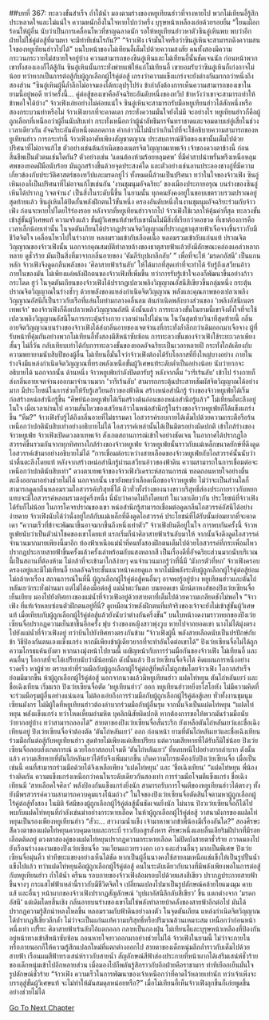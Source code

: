 ##บทที่ 367: ทะลวงขั้นสำเร็จ
ถ้ำใต้น้ำ
มองตามร่างของหยูเทียนฮ่าวที่จางหายไป พวกโม่เทียนอี้รู้สึกประหลาดใจและไม่แน่ใจ ความหนักอึ้งในใจหายไปกว่าครึ่ง
บุรุษหน้าเหลืองเอ่ยด้วยรอยยิ้ม “โยนเผือกร้อนให้ผู้อื่น นับว่าเป็นการเคลื่อนไหวที่ชาญฉลาดนัก รอให้หยูเทียนฮ่าวหาตัวซินอู๋เหินพบ พบว่าอีกฝ่ายไม่ใช่คู่ต่อสู้ที่ตามหา จะมีท่าทีเช่นไรกัน?”
“จ้าวเฟิง เจ้ามั่นใจหรือว่าซินอู๋เหินจะสามารถดึงความสนใจของหยูเทียนฮ่าวไปได้”
บนใบหน้าของโม่เทียนอี้เต็มไปด้วยความสงสัย
คนทั้งสองมีความกระวนกระวายไม่สบายใจอยู่บ้าง
ความสามารถของซินอู๋เหินและโม่เทียนอี้นั้นชัดเจนนัก
ก่อนหน้าพวกเขาทั้งสองเองก็ได้สู้กัน ซินอู๋เหินนั้นกระทั่งพ่ายแพ้ให้แก่โม่เทียนอี้
เขายอมรับว่าซินอู๋เหินก็เก่งกาจไม่น้อย ทว่าหากเป็นการต่อสู้กับผู้ถูกเลือกผู้ไร้คู่ต่อสู้ เกรงว่าความแข็งแกร่งจะยังต่างกันมากกว่าหนึ่งถึงสองส่วน
“ซินอู๋เหินผู้นี้ล้ำลึกไม่อาจมองได้ทะลุปรุโปร่ง ข้ากำลังต้องการเห็นความสามารถของเขาในยามนี้อยู่พอดี ทว่าครั้งนี้... คู่ต่อสู้ของเขาคืออัจฉริยะอันดับหนึ่งของทวีป ข้าหวังว่าเขาจะสามารถทำให้ข้าพอใจได้บ้าง”
จ้าวเฟิงเอ่ยอย่างไม่ค่อยแน่ใจ
ซินอู๋เหินจะสามารถรับมือหยูเทียนฮ่าวได้สักหนึ่งหรือสองกระบวนท่าหรือไม่ จ้าวเฟิงยากที่จะคาดเดา กระทั่งความมั่นใจยังไม่มี
จะอย่างไร หยูเทียนฮ่าวก็คือผู้ถูกเลือกที่เหนือกว่าผู้อื่นนับสิบเท่า กระทั่งเหนือกว่าผู้นำลัทธิมารจันทราชาดและจอมดาบเย่อู๋เสี่ยในช่วงเวลาเดียวกัน
อัจฉริยะอันดับหนึ่งตลอดกาล คำกล่าวนี้ไม่นับว่าเกินไปที่จะใช้อธิบายความสามารถของหยูเทียนฮ่าว
การกระทำนี้ จ้าวเฟิงอาศัยเพียงสัญชาตญาณ
ประสบการณ์ชีวิตของเขานั้นเต็มไปด้วยปริศนาที่ไม่อาจแก้ไข
ตัวอย่างเช่นต้นกำเนิดของเนตรจิตวิญญาณเทพเจ้า เจ้าของดวงตาข้างนี้ ก่อนสิ้นชีพเป็นตัวตนเช่นใดกัน?
ตัวอย่างเช่น ‘แดนต้องห้ามร้อยหลุมศพ’ ที่มีคำสาปน่าพรั่นพรึงเหนือหลุมศพของยอดฝีมือนับร้อย มันถูกสร้างขึ้นด้วยจุดประสงค์ใด
และตัวอย่างเช่นลานประลองชางกู่ที่มีความเกี่ยวข้องกับประวัติศาสตร์ของทวีปและมรดกยู่ไว่
ทั้งหมดนี้ล้วนเป็นปริศนา
ทว่าในใจของจ้าวเฟิง ซินอู๋เหินเองก็เป็นปริศนาที่ไม่อาจแก้ไขเช่นกัน
‘งานชุมนุมอัจฉริยะ’ ของเมืองประกายอรุณ บนร่างของซินอู๋เหินได้ปรากฏ ‘เจตจำนง’ เป็นสิ่งในระดับนี้ขึ้น
ในยามนั้น ทุกคนยังคงอยู่ในขอบเขตรวบรวมปราณอยู่
สุดท้ายแล้ว ซินอู๋เหินได้ปิดกั้นพลังฝึกตนไว้ขั้นหนึ่ง ครองอันดับหนึ่งในงานชุมนุมอัจฉริยะร่วมกับจ้าวเฟิง ก่อนจะหายไปโดยไร้ร่องรอย
หลังจากที่หยูเทียนฮ่าวจากไป
จ้าวเฟิงใช้เวลาให้คุ้มค่าที่สุด ทะลวงขั้นเข้าสู่ขั้นผู้วิเศษแท้
ความจริงแล้ว ขั้นผู้วิเศษแท้สำหรับเขานั้นไม่มีสิ่งที่เรียกว่าคอขวด ที่เขาต้องการคือเวลาเล็กน้อยเท่านั้น
ในจุดตันเถียนได้ปรากฏปราณจิตวิญญาณที่ปรากฏธาตุสายฟ้าเจือจางขึ้นราวกับมีชีวิตจิตใจ เคลื่อนไหวไปในร่างกาย หลอมรวมเข้ากับเลือดเนื้อ หลอมรวมเข้ากับแก่นแท้
ปราณจิตวิญญาณของจ้าวเฟิงนั้น นอกจากคุณสมบัติทำลายล้างของธาตุสายฟ้าแล้วยังมีลักษณะคล่องแคล่วหลากหลาย ดูชั่วร้าย มันเป็นสิ่งที่มาจากกลิ่นอายของ ‘คัมภีร์บุปผาลึกลับ’ ”
เพื่อที่จะให้ ‘มรดกอัสนี’ เป็นแกนหลัก จ้าวเฟิงจึงดูดกลืนพลังของ ‘ศิลาสายฟ้าเร้นลับ’ ให้ได้มากที่สุดเท่าที่จะทำได้ รับรู้ถึงเสวียนอ้าวภายในของมัน
ไม่เพียงแค่พลังฝึกตนของจ้าวเฟิงที่เพิ่มขึ้น ทว่าการรับรู้เข้าใจเองก็พัฒนาขึ้นอย่างก้าวกระโดด
ฮูว์
ในจุดตันเถียนของจ้าวเฟิงได้ปรากฏเปลวเพลิงวิญญาณอัสนีสีเขียวขึ้นกลุ่มหนึ่ง กระตุ้นปราณจิตวิญญาณในร่างซ้ำๆ
ด้วยพลังของแหล่งกำเนิดจิตวิญญาณ พลังและคุณภาพของเปลวเพลิงวิญญาณอัสนีก็เป็นราวกับเรือที่แล่นโผท่ามกลางคลื่นลม
ต้นกำเนิดพลังบางส่วนของ ‘เพลิงอัสนีเนตรเทพเจ้า’ ของจ้าวเฟิงก็คือเปลวเพลิงวิญญาณอัสนี
ดังนั้นแล้ว การทะลวงขั้นในยามนี้เขาจึงตั้งใจที่จะใช้เปลวเพลิงวิญญาณอัสนีในการกระตุ้นร่างกาย
เวลาผ่านไปไม่นาน
ในวันสุดท้ายวินาทีสุดท้ายนี้ กลิ่นอายจิตวิญญาณบนร่างของจ้าวเฟิงได้ส่งกลิ่นอายของเจตจำนงที่กระทั่งล้ำลึกกว่าเดิมออกมาเจือจาง
ผู้ที่รับหน้าที่คุ้มกันอย่างพวกโม่เทียนอี้ทั้งสองมีสีหน้าซับซ้อน
การทะลวงขั้นของจ้าวเฟิงใช้ระยะเวลาเพียงสั้นๆ ไม่กี่วัน กลับเทียบเท่าได้กับการทะลวงขั้นของยอดอัจฉริยะเป็นเวลาหลายปี กระทั่งใกล้เคียงกับความพยายามนับสิบปีของผู้อื่น
โม่เทียนอี้มั่นใจว่าจ้าวเฟิงต้องได้รับโอกาสที่ยิ่งใหญ่บางอย่าง ภายในร่างจึงมีแหล่งกำเนิดจิตวิญญาณที่ทรงพลังเหนือขั้นผู้วิเศษแท้ระดับต่ำเป็นอย่างน้อย นับว่ายากจะอธิบายได้
นอกจากนั้น ด้านหนึ่ง
จ้าวหยูเฟ่ยกำลังปิดตารับรู้ หลังจากดื่ม ‘วารีเร้นลับ’ เข้าไป ร่างกายก็ส่งกลิ่นอายเจตจำนงออกมาจำนวนมาก
‘วารีเร้นลับ’ สามารถกระตุ้นประสาทสัมผัสจิตวิญญาณได้อย่างมาก มีประโยชน์ในการช่วยให้รับรู้เสวียนอ้าวของฟ้าดิน สร้างหน่อสำนึกรู้
ร่างของจ้าวหยูเฟ่ยได้เริ่มก่อสร้างหน่อสำนึกรู้ขึ้น
“ศิษย์น้องหยูเฟ่ยได้เริ่มสร้างต้นอ่อนของหน่อสำนึกรู้แล้ว”
โม่เทียนอี้ตะลึงอยู่ในใจ
เมื่อเวลาผ่านไป ความสั่นไหวของเสวียนอ้าวในหน่อสำนึกรู้ในร่างของจ้าวหยูเฟ่ยก็ได้แข็งแกร่งขึ้น
“หืม?”
จ้าวเฟิงรับรู้ได้ถึงกลิ่นอายที่ไม่ธรรมดา
ไอสวรรค์รอบกายได้เต็มไปด้วยความกระตือรือร้นเหนือกว่าปกตินับสิบเท่าอย่างอธิบายไม่ได้
ไอสวรรค์เหล่านั้นได้เป็นมิตรอย่างผิดปกติ เข้าใกล้ร่างของจ้าวหยูเฟ่ย
จ้าวเฟิงเปิดดวงตาเทพเจ้า สังเกตสถานการณ์เข้าใจอย่างชัดเจน
ในอากาศได้ปรากฏไอสวรรค์ขึ้นรวมกันจากทุกทิศทางใกล้ร่างของจ้าวหยูเฟ่ย
จ้าวหยูเฟ่ยนั้นราวกับแม่เหล็กขนาดยักษ์ที่ดึงดูดไอสวรรค์เข้ามาอย่างอธิบายไม่ได้
“การเชื่อมต่อระหว่างสายเลือดของจ้าวหยูเฟ่ยกับไอสวรรค์นั้นนับว่าน่าตื่นตะลึงโดยแท้ หลังจากสร้างหน่อสำนึกรู้ผ่านเสวียนอ้าวของฟ้าดิน ความสามารถในการเชื่อมต่อจะเหนือกว่าปกตินับสิบเท่า”
ดวงตาเทพเจ้าของจ้าวเฟิงวิเคราะห์สถานการณ์ ทอดถอนหายใจอย่างตื่นตะลึงออกมาอย่างช่วยไม่ได้
นอกจากนั้น เขายังพบว่าเลือดเนื้อของจ้าวหยูเฟ่ย ไม่ว่าจะเป็นส่วนใดก็สามารถดูดกลืนหลอมรวมไอสวรรค์บริสุทธิ์ได้
ผิวทั่วทั้งร่างของนางขาวบริสุทธิ์ส่องประกายราวกับหยก แทบจะมีไอสวรรค์หลอมรวมอยู่ครึ่งหนึ่ง
นี่นับว่าคาดไม่ถึงโดยแท้
ในเวลาเดียวกัน ประโยชน์ที่จ้าวเฟิงได้รับก็ไม่น้อย
ในการโคจรปราณของเขา หน่อสำนึกรู้สามารถเชื่อมต่อดูดกลืนไอสวรรค์อัสนีได้อย่างง่ายดาย
จ้าวเฟิงนับได้ว่านั่งอยู่ใกล้กับแม่เหล็กที่ดึงดูดไอสวรรค์ ประโยชน์ที่ได้รับนั้นย่อมยากที่จะคาดเดา
“ความเร็วที่ข้าจะพัฒนาขึ้นอาจมากขึ้นถึงหนึ่งเท่าตัว”
จ้าวเฟิงยินดีอยู่ในใจ
การพบกันครั้งนี้ จ้าวหยูเฟ่ยนับว่าเป็นตัวนำโชคของเขาโดยแท้ แรกเริ่มก็นำศิลาสายฟ้าเร้นลับมาให้ จากนั้นจึงดึงดูดไอสวรรค์จำนวนมากมายเพียงนี้มาอีก
ท้องฟ้าเหนือแม่น้ำที่คนทั้งสองฝึกตนเต็มไปด้วยไอสวรรค์ที่กระเพื่อมไหว ปรากฏประกายสายฟ้าขึ้นครั้งแล้วครั้งเล่าพร้อมกับแสงหลากสี
เป็นเรื่องดีที่อัจฉริยะส่วนมากนับบริเวณนี้เป็นสถานที่ต้องห้าม ไม่กล้าที่จะเข้ามาใกล้ง่ายๆ
คนจำนวนมากรู้ว่าที่นี่มี ‘มังกรตัวที่หก’ จ้าวเฟิงครอบครองอยู่และมีโม่เทียนอี้ ยอดอัจฉริยะชั้นแนวหน้าคอยดูแล หากไม่มีพลังระดับผู้ถูกเลือกผู้ไร้คู่ต่อสู้ย่อมไม่กล้าหาเรื่อง
สถานการณ์ในที่นี้ ผู้ถูกเลือกผู้ไร้คู่ต่อสู้คนอื่นๆ อาจพอรู้อยู่บ้าง
หยูเทียนฮ่าวและตันไถ่หลันเยว่กระทั่งผ่านมา แต่ไม่ได้ลงมือต่อสู้
แม่น้ำตะวันตก บนยอดเขา
นัยน์ตาหงส์ของปิงเว่ยเซียนจื่อเย็นเยียบ มองไปยังทิศทางของแม่น้ำที่จ้าวเฟิงอยู่ด้วยสายตาที่เต็มไปด้วยความเกลียดชังไม่พอใจ
“จ้าวเฟิง ที่แท้เจ้าหลบซ่อนตัวฝึกตนอยู่ที่นี่? ดูเหมือนว่าพลังฝึกตนที่แท้จริงของเจ้าจะยังไม่เข้าสู่ขั้นผู้วิเศษแท้ เมื่อเทียบกับผู้ถูกเลือกผู้ไร้คู่ต่อสู้แล้วยังนับว่าต่างกันครึ่งขั้น”
บนใบหน้างดงามราวหยกของปิงเว่ยเซียนจื่อปรากฎความเย็นชาขึ้นอีกครั้ง
ฟุบ
ร่างของหญิงสาวพุ่งวูบ หายไปจากยอดเขา
นางไม่ได้มุ่งตรงไปยังแม่น้ำที่จ้าวเฟิงอยู่ ทว่าบินไปยังทิศทางตรงกันข้าม
“จ้าวเฟิงผู้นี้ พลังสายเลือดนับเป็นปรปักษ์กับข้า วิธีป้องกันตนเองแข็งแกร่ง หากมีเพียงข้าผู้เดียวยากที่จะทำอันใดต่อเขาได้”
ปิงเว่ยเซียนจื่อไม่ได้ถูกความโกรธแค้นบังตา
หากนางมุ่งหน้าไปยามนี้ เผชิญหน้ากับการร่วมมือกันของจ้าวเฟิง โม่เทียนอี้ และคนอื่นๆ โอกาสที่จะได้เปรียบนับว่ามีน้อยนัก
ดังนั้นแล้ว ปิงเว่ยเซียนจื่อจึงได้ คิดแผนการหนึ่งอย่างรวดเร็ว
หาผู้ช่วย
ตราบเท่าที่ร่วมมือกับผู้ถูกเลือกผู้ไร้คู่ต่อสู้ที่พลังไม่ถูกข่มโดยจ้าวเฟิง โอกาสสำเร็จย่อมมีมากขึ้น
ห้าผู้ถูกเลือกผู้ไร้คู่ต่อสู้ นอกจากนางแล้วมีหยูเทียนฮ่าว แฝดไท่หยุน ตันไถ่หลันเยว่ และชื่อเฉิงเทียน
เริ่มแรก ปิงเว่ยเซียนจื่อตัด ‘หยูเทียนฮ่าว’ ออก
หยูเทียนฮ่าวหยิ่งยโสโอหัง ไม่มีความคิดที่จะร่วมมือรุมผู้อื่นอย่างแน่นอน ไม่ต้องเอ่ยถึงการร่วมมือกับผู้ถูกเลือกผู้ไร้คู่ต่อสู้เลย
ทั่วทั้งงานชุมนุมเซียนมังกร ไม่มีผู้ใดที่หยูเทียนฮ่าวต้องลำบากร่วมมือกับผู้อื่นรุม
จากนั้นจึงเป็นแฝดไท่หยุน
“แฝดไท่หยุน พลังแข็งแกร่ง ทว่าโหดเหี้ยมอำมหิต บุคลิกนิสัยผิดปกติ หากต้องการขอให้พวกมันร่วมมือนับว่ายากอยู่บ้าง ทว่าสามารถลองได้”
สายตาของปิงเว่ยเซียนจื่อสั่นระริก
ยังเหลือตันไถ่หลันเยว่และชื่อเฉิงเทียนอยู่
ปิงเว่ยเซียนจื่อจำต้องตัด ‘ตันไถ่หลันเยว่’ ออก
ก่อนหน้า
ยามที่ตันไถ่หลันเยว่และชื่อเฉิงเทียนร่วมมือกันต่อสู้กับหยูเทียนฮ่าว สุดท้ายไม่เพียงแค่เสียเปรียบ แต่ความเสียหายที่ได้รับก็มิใช่น้อย
ปิงเว่ยเซียนจื่อลอบสังเกตการณ์ ฉวยโอกาสลอบโจมตี ‘ตันไถ่หลันเยว่’ ที่หลบหนีไปอย่างยากลำบาก
ดังนั้นแล้ว ความเสียหายที่ตันไถ่หลันเยว่ได้รับจึงเพิ่มมากขึ้น เกิดความโกรธเคืองกับปิงเว่ยเซียนจื่อ
เมื่อเป็นเช่นนี้ คนที่สามารถร่วมมือด้วยได้จึงเหลือเพียง ‘แฝดไท่หยุน’ และ ‘ชื่อเฉิงเทียน’
“แฝดไท่หยุน พี่น้องร่างติดกัน ความแข็งแกร่งเหนือกว่าคนในระดับเดียวกันสองเท่า การร่วมมือโจมตีแข็งแกร่ง ชื่อเฉิงเทียนมี ‘สายเลือดใจศิลา’ พลังป้องกันแข็งแกร่งยิ่งนัก สามารถรับการโจมตีของหยูเทียนฮ่าวได้ตรงๆ ทั้งยังมีพรสวรรค์ความสามารถควบคุมแรงโน้มถ่วง”
ในใจของปิงเว่ยเซียนจื่อตัดสินใจตามหาผู้ถูกเลือกผู้ไร้คู่ต่อสู้ทั้งสอง
ในมิติ รัศมีของผู้ถูกเลือกผู้ไร้คู่ต่อสู้นั้นชัดเจนยิ่งนัก
ไม่นาน
ปิงวเว่ยเซียนจื่อก็ได้ไปพบกับแฝดไท่หยุนที่กำลังเข่นฆ่าอย่างกระหายเลือด
ในห้าผู้ถูกเลือกผู้ไร้คู่ต่อสู้ วาสนามังกรของแฝดไท่หยุนเป็นรองเพียงหยูเทียนฮ่าว
“สัวะ... สาวงามน้ำแข็ง เจ้ามาหาพวกข้าพี่น้องมีเรื่องอันใด?”
สองศีรษะส่ีดวงตาของแฝดไท่หยุนควบคุมดาบและกระบี่ ราวกับอสูรสังหาร
ศีรษะหนึ่งแลบลิ้นเลียริมฝีปากที่มีรอยเลือดติดอยู่
ดวงตาสองคู่ของแฝดไท่หยุนปรากฏความกระหายเลือด ไม่ปิดบังสายตาชั่วร้าย กวาดมองไปยังเรือนร่างงดงามของปิงเว่ยเซียนจื่อ วนเวียนแถวทรวงอก เอว และส่วนอื่นๆ มากเป็นพิเศษ
ปิงเว่ยเซียนจื่อมุ่นคิ้ว ท่าทีขยะแขยงอย่างเห็นได้ชัด หากเป็นผู้อื่นนางคงใช้สายลมเหนือแช่แข็งให้เป็นรูปปั้นน้ำแข็งไปแล้ว
ทว่าแฝดไท่หยุนคือผู้ถูกเลือกผู้ไร้คู่ต่อสู้ คนในระดับเดียวกับนางที่มีพลังเพียงพอในการต่อสู้กับหยูเทียนฮ่าว
ถ้ำใต้น้ำ
ครืนน
รอบกายของจ้าวเฟิงล้อมรอบไปด้วยแสงสีเขียว ปรากฏประกายสายฟ้าขึ้นจางๆ
กระแสไฟฟ้าเหล่านี้ราวกับมีชีวิตจิตใจ เปลี่ยนแปลงไปมาเป็นรูปลักษณ์คล้ายใยแมงมุม ดาบ แส้ และอื่นๆ
หน้าผากของจ้าวเฟิงปรากฏสัญลักษณ์ ‘บุปผาอัสนีลึกลับสีเขียว’ ขึ้น แตกต่างจาก ‘มรดกอัสนี’ แต่เดิมโดยสิ้นเชิง
กลิ่นอายบนร่างของเขาไม่ใช่พลังทำลายบ้าคลั่งของสายฟ้าอีกต่อไป มันได้ปรากฏความรู้สึกน่าหลงใหลขึ้น หลอมรวมกับฟ้าดินอย่างลงตัว
ในจุดตันเถียน แหล่งกำเนิดจิตวิญญาณได้ปรากฏสีเขียวลึกล้ำ ไม่ว่าจะเป็นแก่นแท้ความบริสุทธิ์หรือปริมาณล้วนเหมาะสม เหนือกว่าก่อนหน้าหนึ่งเท่า
เปรี้ยะ
ศิลาสายฟ้าเร้นลับไอ้แตกออก กลายเป็นกองฝุ่น
โม่เทียนอี้และบุรุษหน้าเหลืองที่ป้องกันอยู่หน้าทางเข้าสีหน้าซับซ้อน ถอนหายใจยาวออกมาอย่างช่วยไม่ได้
จ้าวเฟิงในยามนี้ ไม่ว่าจะภายในหรือภายนอกก็ให้ความรู้สึกแปลกใหม่ที่แตกต่างออกไป
สายตาของเด็กหนุ่มลึกล้ำราวกับเต็มไปด้วยสายฟ้า เรือนผมสีฟ้าทรงเสน่ห์ราวกับสายน้ำ สัญลักษณ์สีฟ้าส่องประกายที่หน้าผากได้เสริมเสน่ห์ชั่วร้ายของเด็กหนุ่มเข้าไปอีกหลายส่วน
เมื่อมองไปก็พลันรู้สึกราวกับอีกฝ่ายคือราชามาร ท่าทีเยือกเย็นมั่นใจ รูปลักษณ์ชั่วร้าย
“จ้าวเฟิง ความเร็วในการพัฒนาของเจ้าเหนือกว่าที่คาดไว้หลายเท่านัก ทว่าเจ้าเพิ่งจะบรรลุสู่ขั้นผู้วิเศษแท้ จะไม่ทำให้มันสมดุลหน่อยหรือ?”
เมื่อโม่เทียนอี้เห็นจ้าวเฟิงลุกขึ้นก็เอ่ยพูดขึ้นอย่างช่วยไม่ได้


[Go To Next Chapter]( ./147.md)